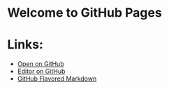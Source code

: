 # Welcome to GitHub Pages


# Links:
* [Open on GitHub](https://github.com/nash900/nash900.github.io/blob/master/README.md)
* [Editor on GitHub](https://github.com/nash900/nash900.github.io/edit/master/README.md)
* [GitHub Flavored Markdown](https://guides.github.com/features/mastering-markdown/)
